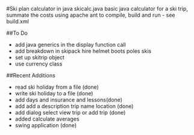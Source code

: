 #Ski plan calculator in java skicalc.java
basic java calculator for a ski trip, summate the costs
using apache ant to compile, build and run - see build.xml

##To Do
+ add java generics in the display function call
+ add breakdown in skipack hire helmet boots poles skis
+ set up skitrip object
+ use currency class


##Recent Additions

+ read ski holiday from a file (done)
+ write ski holiday to a file (done)
+ add days and insurance and lessons(done)
+ add add a description trip name location (done)
+ add dialog select view trip or add trip (done)
+ added calculate averages
+ swing application (done)
